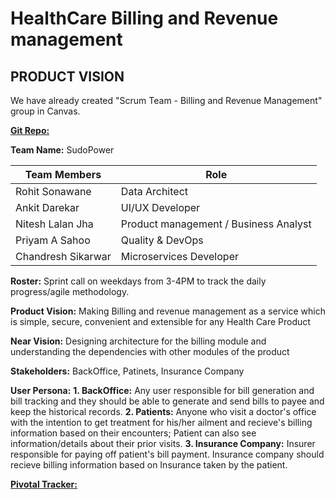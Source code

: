 # HealthCare Billing and Revenue management
## PRODUCT VISION

We have already created "Scrum Team - Billing and Revenue Management" group in Canvas.

**[Git Repo:](https://github.com/rohit-njit/HealthCare---Billing-and-Revenue-management/)**

**Team Name:** SudoPower

|Team Members         |Role                                    |
|---------------------|----------------------------------------|
|Rohit Sonawane       |Data Architect                          |
|Ankit Darekar        |UI/UX Developer                         |
|Nitesh Lalan Jha     |Product management / Business Analyst   |
|Priyam A Sahoo       |Quality & DevOps                        |
|Chandresh Sikarwar   |Microservices Developer                 |

**Roster:** Sprint call on weekdays from 3-4PM to track the daily progress/agile methodology.

**Product Vision:** Making Billing and revenue management as a service which is simple, secure, convenient and extensible for any Health Care Product

**Near Vision:** Designing architecture for the billing module and understanding the dependencies with other modules of the product

**Stakeholders:** BackOffice, Patinets, Insurance Company

**User Persona:**
**1. BackOffice:** Any user responsible for bill generation and bill tracking and they should be able to generate and send bills to payee and keep the historical records.
**2. Patients:** Anyone who visit a doctor's office with the intention to get treatment for his/her ailment and recieve's billing information based on their encounters; Patient can also see information/details about their prior visits.
**3. Insurance Company:** Insurer responsible for paying off patient's bill payment. Insurance company should recieve billing information based on Insurance taken by the patient.

**[Pivotal Tracker:](https://www.pivotaltracker.com/n/projects/2532665)**
